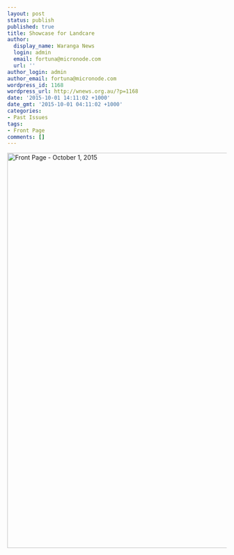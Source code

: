 ```yaml
---
layout: post
status: publish
published: true
title: Showcase for Landcare
author:
  display_name: Waranga News
  login: admin
  email: fortuna@micronode.com
  url: ''
author_login: admin
author_email: fortuna@micronode.com
wordpress_id: 1168
wordpress_url: http://wnews.org.au/?p=1168
date: '2015-10-01 14:11:02 +1000'
date_gmt: '2015-10-01 04:11:02 +1000'
categories:
- Past Issues
tags:
- Front Page
comments: []
---
```

<p><a href="http://wnews.org.au/wp-content/uploads/2015/10/wnews20151001P01.pdf"><img class="alignnone size-full wp-image-1143" src="http://wnews.org.au/wp-content/uploads/2015/10/wnews20151001P01.jpeg" alt="Front Page - October 1, 2015" width="624" height="907" /></a></p>
